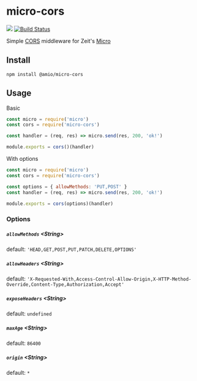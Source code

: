 # micro-cors

[![][npm-badge]][npm-link]
[![Build Status](https://travis-ci.com/amio/micro-cors.svg?branch=master)](https://travis-ci.com/amio/micro-cors)

Simple [CORS](https://developer.mozilla.org/en-US/docs/Web/HTTP/Access_control_CORS) middleware for Zeit's [Micro](https://github.com/zeit/micro)

## Install

```
npm install @amio/micro-cors
```

## Usage

Basic

```js
const micro = require('micro')
const cors = require('micro-cors')

const handler = (req, res) => micro.send(res, 200, 'ok!')

module.exports = cors()(handler)
```

With options

```js
const micro = require('micro')
const cors = require('micro-cors')

const options = { allowMethods: 'PUT,POST' }
const handler = (req, res) => micro.send(res, 200, 'ok!')

module.exports = cors(options)(handler)
```

### Options

##### `allowMethods` &lt;String>

default: `'HEAD,GET,POST,PUT,PATCH,DELETE,OPTIONS'`

##### `allowHeaders` &lt;String>

default: `'X-Requested-With,Access-Control-Allow-Origin,X-HTTP-Method-Override,Content-Type,Authorization,Accept'`

##### `exposeHeaders` &lt;String>

default: `undefined`

##### `maxAge` &lt;String>

default: `86400`

##### `origin` &lt;String>

default: `*`


[npm-badge]: https://img.shields.io/npm/v/@amio/micro-cors.svg
[npm-link]: https://www.npmjs.com/package/@amio/micro-cors
